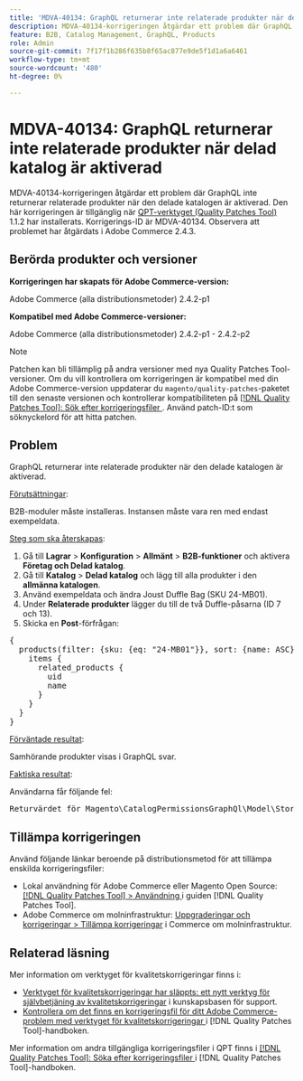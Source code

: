```yaml
---
title: 'MDVA-40134: GraphQL returnerar inte relaterade produkter när delad katalog är aktiverad'
description: MDVA-40134-korrigeringen åtgärdar ett problem där GraphQL inte returnerar relaterade produkter när den delade katalogen är aktiverad. Den här korrigeringen är tillgänglig när [QPT-verktyget (Quality Patches Tool)](https://experienceleague.adobe.com/en/docs/commerce-knowledge-base/kb/announcements/commerce-announcements/magento-quality-patches-released-new-tool-to-self-serve-quality-patches) 1.1.2 är installerat. Korrigerings-ID är MDVA-40134. Observera att problemet har åtgärdats i Adobe Commerce 2.4.3.
feature: B2B, Catalog Management, GraphQL, Products
role: Admin
source-git-commit: 7f17f1b286f635b8f65ac877e9de5f1d1a6a6461
workflow-type: tm+mt
source-wordcount: '480'
ht-degree: 0%

---
```


# MDVA-40134: GraphQL returnerar inte relaterade produkter när delad katalog är aktiverad

MDVA-40134-korrigeringen åtgärdar ett problem där GraphQL inte returnerar relaterade produkter när den delade katalogen är aktiverad. Den här korrigeringen är tillgänglig när [QPT-verktyget (Quality Patches Tool)](https://experienceleague.adobe.com/en/docs/commerce-knowledge-base/kb/announcements/commerce-announcements/magento-quality-patches-released-new-tool-to-self-serve-quality-patches) 1.1.2 har installerats. Korrigerings-ID är MDVA-40134. Observera att problemet har åtgärdats i Adobe Commerce 2.4.3.

## Berörda produkter och versioner

**Korrigeringen har skapats för Adobe Commerce-version:**

Adobe Commerce (alla distributionsmetoder) 2.4.2-p1

**Kompatibel med Adobe Commerce-versioner:**

Adobe Commerce (alla distributionsmetoder) 2.4.2-p1 - 2.4.2-p2

>[!NOTE]
>
>Patchen kan bli tillämplig på andra versioner med nya Quality Patches Tool-versioner. Om du vill kontrollera om korrigeringen är kompatibel med din Adobe Commerce-version uppdaterar du `magento/quality-patches`-paketet till den senaste versionen och kontrollerar kompatibiliteten på [[!DNL Quality Patches Tool]: Sök efter korrigeringsfiler ](https://experienceleague.adobe.com/en/docs/commerce-knowledge-base/kb/announcements/commerce-announcements/magento-quality-patches-released-new-tool-to-self-serve-quality-patches). Använd patch-ID:t som söknyckelord för att hitta patchen.

## Problem

GraphQL returnerar inte relaterade produkter när den delade katalogen är aktiverad.

<u>Förutsättningar</u>:

B2B-moduler måste installeras.
Instansen måste vara ren med endast exempeldata.

<u>Steg som ska återskapas</u>:

1. Gå till **Lagrar** > **Konfiguration** > **Allmänt** > **B2B-funktioner** och aktivera **Företag och Delad katalog**.
1. Gå till **Katalog** > **Delad katalog** och lägg till alla produkter i den **allmänna katalogen**.
1. Använd exempeldata och ändra Joust Duffle Bag (SKU 24-MB01).
1. Under **Relaterade produkter** lägger du till de två Duffle-påsarna (ID 7 och 13).
1. Skicka en **Post**-förfrågan:

<pre>&lbrace;
  products(filter: {sku: {eq: "24-MB01"}}, sort: {name: ASC}) &lbrace;
    items &lbrace;
      related_products &lbrace;
        uid
        name
      &rbrace;
    &rbrace;
  &rbrace;
&rbrace;</pre>

<u>Förväntade resultat</u>:

Samhörande produkter visas i GraphQL svar.

<u>Faktiska resultat</u>:

Användarna får följande fel:

<pre>Returvärdet för Magento\CatalogPermissionsGraphQl\Model\Store\StoreProcessor::getStoreId() måste vara av typen int, null returnerade &lbrace;"exception":"[object] (GraphQL\\Error\\Error(code: 0): Returvärdet för Magento\\CatalogPermissionsGraphQl\\Model\\Store\\StoreProcessor::getStoreId() måste vara av typen int, null returnerat </pre>

## Tillämpa korrigeringen

Använd följande länkar beroende på distributionsmetod för att tillämpa enskilda korrigeringsfiler:

* Lokal användning för Adobe Commerce eller Magento Open Source: [[!DNL Quality Patches Tool] > Användning ](/help/tools/quality-patches-tool/usage.md) i guiden [!DNL Quality Patches Tool].
* Adobe Commerce om molninfrastruktur: [Uppgraderingar och korrigeringar > Tillämpa korrigeringar](https://experienceleague.adobe.com/docs/commerce-cloud-service/user-guide/develop/upgrade/apply-patches.html) i Commerce om molninfrastruktur.

## Relaterad läsning

Mer information om verktyget för kvalitetskorrigeringar finns i:

* [Verktyget för kvalitetskorrigeringar har släppts: ett nytt verktyg för självbetjäning av kvalitetskorrigeringar](https://experienceleague.adobe.com/en/docs/commerce-knowledge-base/kb/announcements/commerce-announcements/magento-quality-patches-released-new-tool-to-self-serve-quality-patches) i kunskapsbasen för support.
* [Kontrollera om det finns en korrigeringsfil för ditt Adobe Commerce-problem med verktyget för kvalitetskorrigeringar ](/help/tools/quality-patches-tool/patches-available-in-qpt/check-patch-for-magento-issue-with-magento-quality-patches.md) i [!DNL Quality Patches Tool]-handboken.

Mer information om andra tillgängliga korrigeringsfiler i QPT finns i [[!DNL Quality Patches Tool]: Söka efter korrigeringsfiler ](https://experienceleague.adobe.com/tools/commerce-quality-patches/index.html) i [!DNL Quality Patches Tool]-handboken.
